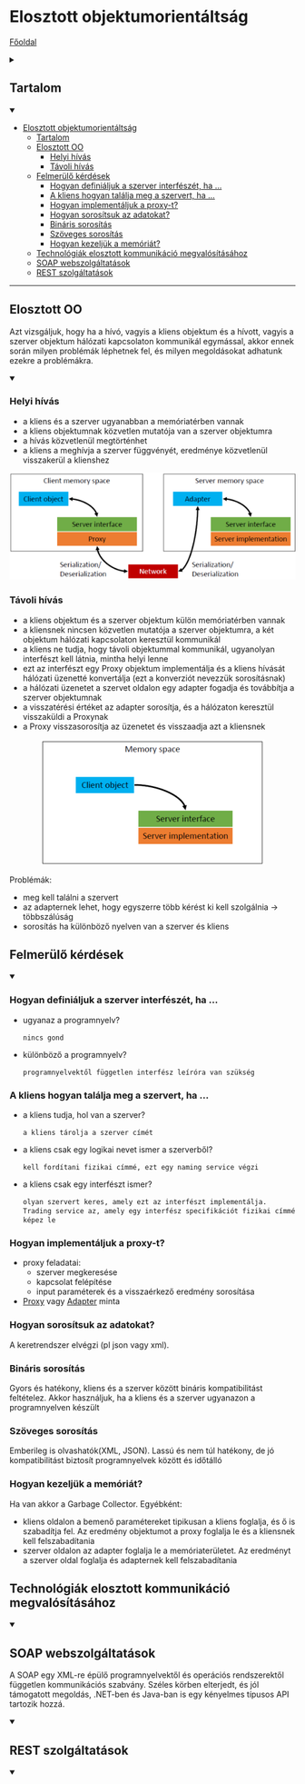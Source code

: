 # Elosztott objektumorientáltság

[Főoldal](oop.md)
<details>
  <summary></summary>

[Fogalmak](terms.md)

[Minták](patterns.md)

[Elvek](principles.md)

[Heurisztikák](heuristics.md)

[Refaktorálás](refactoring.md)

[Clean-code](cleanCode.md)

[API tervezési elvek](APIDesign.md)

[Konkurens és párhuzamos minták](concurrentParalell.md)

[Immutable objektumorientáltság](immutable.md)

[C++ Idiómák](idioms.md)

</details>

## Tartalom
<details open>
  <summary></summary>

- [Elosztott objektumorientáltság](#elosztott-objektumorientáltság)
  - [Tartalom](#tartalom)
  - [Elosztott OO](#elosztott-oo)
    - [Helyi hívás](#helyi-hívás)
    - [Távoli hívás](#távoli-hívás)
  - [Felmerülő kérdések](#felmerülő-kérdések)
    - [Hogyan definiáljuk a szerver interfészét, ha …](#hogyan-definiáljuk-a-szerver-interfészét-ha-)
    - [A kliens hogyan találja meg a szervert, ha …](#a-kliens-hogyan-találja-meg-a-szervert-ha-)
    - [Hogyan implementáljuk a proxy-t?](#hogyan-implementáljuk-a-proxy-t)
    - [Hogyan sorosítsuk az adatokat?](#hogyan-sorosítsuk-az-adatokat)
    - [Bináris sorosítás](#bináris-sorosítás)
    - [Szöveges sorosítás](#szöveges-sorosítás)
    - [Hogyan kezeljük a memóriát?](#hogyan-kezeljük-a-memóriát)
  - [Technológiák elosztott kommunikáció megvalósításához](#technológiák-elosztott-kommunikáció-megvalósításához)
  - [SOAP webszolgáltatások](#soap-webszolgáltatások)
  - [REST szolgáltatások](#rest-szolgáltatások)

</details>

---

## Elosztott OO 

Azt vizsgáljuk, hogy ha a hívó, vagyis a kliens objektum és a hívott, vagyis a szerver objektum hálózati kapcsolaton kommunikál egymással, akkor ennek során milyen problémák léphetnek fel, és milyen megoldásokat adhatunk ezekre a problémákra.

<details open>
  <summary></summary>

### Helyi hívás

- a kliens és a szerver ugyanabban a memóriatérben vannak
- a kliens objektumnak közvetlen mutatója van a szerver objektumra
- a hívás közvetlenül megtörténhet
- a kliens a meghívja a szerver függvényét, eredménye közvetlenül visszakerül a klienshez

<p align="center">
    <img src="DistributedImages/tavolihivas.png" />
</p>

### Távoli hívás

- a kliens objektum és a szerver objektum külön memóriatérben vannak
- a kliensnek nincsen közvetlen mutatója a szerver objektumra, a két objektum hálózati kapcsolaton keresztül kommunikál
- a kliens ne tudja, hogy távoli objektummal kommunikál, ugyanolyan interfészt kell látnia,  mintha helyi lenne
- ezt az interfészt egy Proxy objektum implementálja és a kliens hívását hálózati üzenetté konvertálja (ezt a konverziót nevezzük sorosításnak)
- a hálózati üzenetet a szervet oldalon egy adapter fogadja és továbbítja a szerver objektumnak
- a visszatérési értéket az adapter sorosítja, és a hálózaton keresztül visszaküldi a Proxynak
- a Proxy visszasorosítja az üzenetet és visszaadja azt a kliensnek


<p align="center">
    <img src="DistributedImages/helyihivas.png" />
</p>

Problémák:
- meg kell találni a szervert
- az adapternek lehet, hogy egyszerre több kérést ki kell szolgálnia -> többszálúság
- sorosítás ha különböző nyelven van a szerver és kliens


</details>


## Felmerülő kérdések

<details open>
  <summary></summary>

### Hogyan definiáljuk a szerver interfészét, ha …
- ugyanaz a programnyelv?
  
      nincs gond 
- különböző a programnyelv?
 
      programnyelvektől független interfész leíróra van szükség

### A kliens hogyan találja meg a szervert, ha …
- a kliens tudja, hol van a szerver?

      a kliens tárolja a szerver címét
- a kliens csak egy logikai nevet ismer a szerverből?
  
      kell fordítani fizikai címmé, ezt egy naming service végzi
- a kliens csak egy interfészt ismer?
  
      olyan szervert keres, amely ezt az interfészt implementálja. Trading service az, amely egy interfész specifikációt fizikai címmé képez le

### Hogyan implementáljuk a proxy-t? 
- proxy feladatai:
  - szerver megkeresése
  - kapcsolat felépítése
  - input paraméterek és a visszaérkező eredmény sorosítása
- [Proxy](patterns.md/#proxy) vagy [Adapter](patterns.md/#adapter) minta

### Hogyan sorosítsuk az adatokat?
A keretrendszer elvégzi (pl json vagy xml).

### Bináris sorosítás
Gyors és hatékony, kliens és a szerver között bináris kompatibilitást feltételez. Akkor használjuk, ha a kliens és a szerver ugyanazon a programnyelven készült

### Szöveges sorosítás
Emberileg is olvashatók(XML, JSON). Lassú és nem túl hatékony, de jó kompatibilitást biztosít  programnyelvek között és időtálló

### Hogyan kezeljük a memóriát?
Ha van akkor a Garbage Collector. Egyébként:
- kliens oldalon a bemenő paramétereket tipikusan a kliens foglalja, és ő is szabadítja fel. Az eredmény objektumot a proxy foglalja le és a kliensnek kell felszabadítania
- szerver oldalon az adapter foglalja le a memóriaterületet. Az eredményt a szerver oldal foglalja és adapternek kell felszabadítania


</details>

## Technológiák elosztott kommunikáció megvalósításához

<details open>
  <summary></summary>


</details>

## SOAP webszolgáltatások

A SOAP egy XML-re épülő programnyelvektől és operációs rendszerektől független kommunikációs szabvány. Széles körben elterjedt, és jól támogatott megoldás, .NET-ben és Java-ban is egy  kényelmes típusos API tartozik hozzá.

<details open>
  <summary></summary>


</details>

## REST szolgáltatások

<details open>
  <summary></summary>


</details>
